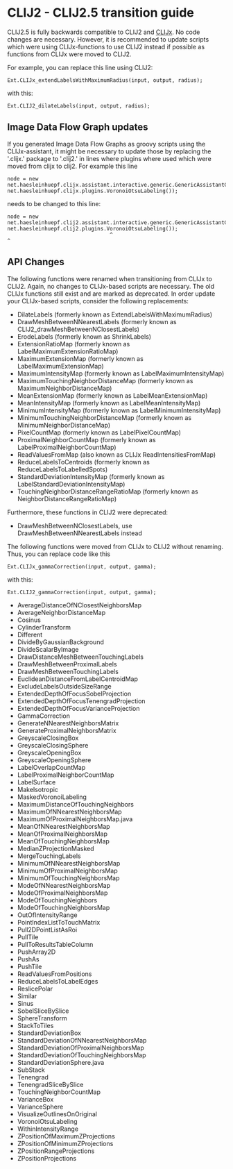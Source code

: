 # CLIJ2 - CLIJ2.5 transition guide
CLIJ2.5 is fully backwards compatible to CLIJ2 and [CLIJx](https://github.com/clij/clijx). No code changes are necessary. 
However, it is recommended to update scripts which were using CLIJx-functions to use CLIJ2 instead if possible 
as functions from CLIJx were moved to CLIJ2. 

For example, you can replace this line using CLIJ2:
```
Ext.CLIJx_extendLabelsWithMaximumRadius(input, output, radius);
```
with this:
```
Ext.CLIJ2_dilateLabels(input, output, radius);
```

## Image Data Flow Graph updates
If you generated Image Data Flow Graphs as groovy scripts using the CLIJx-assistant, it might be necessary to update 
those by replacing the '.clijx.' package to '.clij2.' in lines where plugins where used which were moved from clijx to 
clij2. For example this line
```
node = new net.haesleinhuepf.clijx.assistant.interactive.generic.GenericAssistantGUIPlugin(new net.haesleinhuepf.clijx.plugins.VoronoiOtsuLabeling());
```
needs to be changed to this line:
```
node = new net.haesleinhuepf.clij2.assistant.interactive.generic.GenericAssistantGUIPlugin(new net.haesleinhuepf.clij2.plugins.VoronoiOtsuLabeling());
                                 ^                                                                                   ^
```

## API Changes

The following functions were renamed when transitioning from CLIJx to CLIJ2. 
Again, no changes to CLIJx-based scripts are necessary. The old CLIJx functions still exist and are marked as deprecated. 
In order update your CLIJx-based scripts, consider the following replacements:
* DilateLabels (formerly known as ExtendLabelsWithMaximumRadius)
* DrawMeshBetweenNNearestLabels (formerly known as CLIJ2_drawMeshBetweenNClosestLabels)
* ErodeLabels (formerly known as ShrinkLabels)
* ExtensionRatioMap (formerly known as LabelMaximumExtensionRatioMap)
* MaximumExtensionMap (formerly known as LabelMaximumExtensionMap)
* MaximumIntensityMap (formerly known as LabelMaximumIntensityMap)
* MaximumTouchingNeighborDistanceMap (formerly known as MaximumNeighborDistanceMap)
* MeanExtensionMap (formerly known as LabelMeanExtensionMap)
* MeanIntensityMap (formerly known as LabelMeanIntensityMap)
* MinimumIntensityMap (formerly known as LabelMinimumIntensityMap)
* MinimumTouchingNeighborDistanceMap (formerly known as MinimumNeighborDistanceMap)
* PixelCountMap (formerly known as LabelPixelCountMap)
* ProximalNeighborCountMap (formerly known as LabelProximalNeighborCountMap)
* ReadValuesFromMap (also known as CLIJx ReadIntensitiesFromMap)
* ReduceLabelsToCentroids (formerly known as ReduceLabelsToLabelledSpots)
* StandardDeviationIntensityMap (formerly known as LabelStandardDeviationIntensityMap)
* TouchingNeighborDistanceRangeRatioMap (formerly known as NeighborDistanceRangeRatioMap)

Furthermore, these functions in CLIJ2 were deprecated:
* DrawMeshBetweenNClosestLabels, use DrawMeshBetweenNNearestLabels instead

The following functions were moved from CLIJx to CLIJ2 without renaming. Thus, you can replace code like this
```
Ext.CLIJx_gammaCorrection(input, output, gamma);
```
with this:
```
Ext.CLIJ2_gammaCorrection(input, output, gamma);
```

* AverageDistanceOfNClosestNeighborsMap
* AverageNeighborDistanceMap
* Cosinus
* CylinderTransform
* Different
* DivideByGaussianBackground
* DivideScalarByImage
* DrawDistanceMeshBetweenTouchingLabels
* DrawMeshBetweenProximalLabels
* DrawMeshBetweenTouchingLabels
* EuclideanDistanceFromLabelCentroidMap
* ExcludeLabelsOutsideSizeRange
* ExtendedDepthOfFocusSobelProjection
* ExtendedDepthOfFocusTenengradProjection
* ExtendedDepthOfFocusVarianceProjection
* GammaCorrection
* GenerateNNearestNeighborsMatrix
* GenerateProximalNeighborsMatrix
* GreyscaleClosingBox
* GreyscaleClosingSphere
* GreyscaleOpeningBox
* GreyscaleOpeningSphere
* LabelOverlapCountMap
* LabelProximalNeighborCountMap
* LabelSurface
* MakeIsotropic
* MaskedVoronoiLabeling
* MaximumDistanceOfTouchingNeighbors
* MaximumOfNNearestNeighborsMap
* MaximumOfProximalNeighborsMap.java
* MeanOfNNearestNeighborsMap
* MeanOfProximalNeighborsMap
* MeanOfTouchingNeighborsMap
* MedianZProjectionMasked
* MergeTouchingLabels
* MinimumOfNNearestNeighborsMap
* MinimumOfProximalNeighborsMap
* MinimumOfTouchingNeighborsMap
* ModeOfNNearestNeighborsMap
* ModeOfProximalNeighborsMap
* ModeOfTouchingNeighbors
* ModeOfTouchingNeighborsMap
* OutOfIntensityRange
* PointIndexListToTouchMatrix
* Pull2DPointListAsRoi
* PullTile
* PullToResultsTableColumn
* PushArray2D
* PushAs
* PushTile
* ReadValuesFromPositions
* ReduceLabelsToLabelEdges
* ReslicePolar
* Similar
* Sinus
* SobelSliceBySlice
* SphereTransform
* StackToTiles
* StandardDeviationBox
* StandardDeviationOfNNearestNeighborsMap
* StandardDeviationOfProximalNeighborsMap
* StandardDeviationOfTouchingNeighborsMap
* StandardDeviationSphere.java
* SubStack
* Tenengrad
* TenengradSliceBySlice
* TouchingNeighborCountMap
* VarianceBox
* VarianceSphere
* VisualizeOutlinesOnOriginal
* VoronoiOtsuLabeling
* WithinIntensityRange
* ZPositionOfMaximumZProjections
* ZPositionOfMinimumZProjections
* ZPositionRangeProjections
* ZPositionProjections


